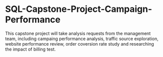# SQL-Capstone-Project-Campaign-Performance
This capstone project will take analysis requests from the management team, including
campaing performance analysis, traffic source exploration, website performance review, order coversion rate study and researching the impact of billing test.
